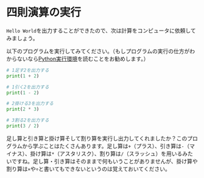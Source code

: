 # 四則演算の実行

`Hello World`を出力することができたので、次は計算をコンピュータに依頼してみましょう。

以下のプログラムを実行してみてください。（もしプログラムの実行の仕方がわからないなら[Python実行環境](./001.md)を読むことをお勧めします。）

```python
# 1足す2を出力する
print(1 + 2)

# 1引く2を出力する
print(1 - 2)

# 2掛ける3を出力する
print(2 * 3)

# 3割る2を出力する
print(3 / 2)
```

足し算と引き算と掛け算そして割り算を実行し出力してくれましたか？このプログラムから学ぶことはたくさんあります。足し算は`+`（プラス）、引き算は`-`（マイナス）、掛け算は`*`（アスタリスク）、割り算は`/`（スラッシュ）を用いるみたいですね。足し算・引き算はそのままで何もいうことがありませんが、掛け算や割り算は`×`や`÷`と書いてもできないというのは覚えておいてください。
